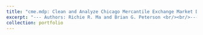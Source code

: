 ```yaml
---
title: "cme.mdp: Clean and Analyze Chicago Mercantile Exchange Market Data in R"
excerpt: "--- Authors: Richie R. Ma and Brian G. Peterson <br/><br/>--- The goal of `cme.mdp` is to clean Chicago Mercantile Exchange (CME) market data with FIX protocol more easily (pretty user-friendly) in the R environment, including but not limited to trade summaries, quote updates, and limit order book reconstruction. This package is not restricted to only the agricultural futures markets, and it could be used in energy, metal, treasury, FX, and stock index futures as well. <br/><br/> --- Market microstructure researchers can use this package to obtain high-quality market data that are ready to use for their research inputs. This package is user-friendly, and users tell where the data are stored and the results are in a good and easy-to-manipulate format. It can apply to any data products under FIX protocol, including Market by Price (MBP) and Market by Order (MBO). No strong prior knowledge is needed for the CME datasets. <br/><br/> --- Check more details in the [GitHub repo](https://github.com/richie-ma/cme.mdp)"
collection: portfolio
---
```

